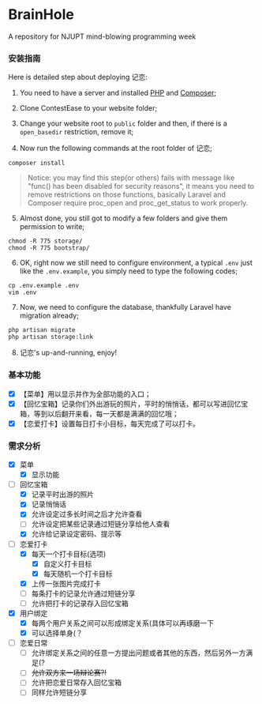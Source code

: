 # BrainHole
A repository for NJUPT mind-blowing programming week

### 安装指南

Here is detailed step about deploying 记恋:

1. You need to have a server and installed [PHP](http://php.net/downloads.php) and [Composer](https://getcomposer.org);

2. Clone ContestEase to your website folder;

3. Change your website root to `public` folder and then, if there is a `open_basedir` restriction, remove it;

4. Now run the following commands at the root folder of 记恋;

```
composer install
```

> Notice: you may find this step(or others) fails with message like "func() has been disabled for security reasons", it means you need to remove restrictions on those functions, basically Laravel and Composer require proc_open and proc_get_status to work properly.

5. Almost done, you still got to modify a few folders and give them permission to write;

```
chmod -R 775 storage/
chmod -R 775 bootstrap/
```

6. OK, right now we still need to configure environment, a typical `.env` just like the `.env.example`, you simply need to type the following codes;

```
cp .env.example .env
vim .env
```

7. Now, we need to configure the database, thankfully Laravel have migration already;

```
php artisan migrate
php artisan storage:link
```

8. 记恋's up-and-running, enjoy!

### 基本功能

- [X] 【菜单】用以显示并作为全部功能的入口；
- [X] 【回忆宝箱】记录你们外出游玩的照片，平时的悄悄话，都可以写进回忆宝箱，等到以后翻开来看，每一天都是满满的回忆哦； 
- [X] 【恋爱打卡】设置每日打卡小目标，每天完成了可以打卡。

### 需求分析

- [X] 菜单
    - [X] 显示功能
- [ ] 回忆宝箱
    - [X] 记录平时出游的照片
    - [X] 记录悄悄话
    - [X] 允许设定过多长时间之后才允许查看
    - [ ] 允许设定把某些记录通过短链分享给他人查看
    - [X] 允许给记录设定密码、提示等
- [ ] 恋爱打卡
    - [X] 每天一个打卡目标(选项)
        - [X] 自定义打卡目标
        - [X] 每天随机一个打卡目标
    - [X] 上传一张图片完成打卡
    - [ ] 每条打卡的记录允许通过短链分享
    - [ ] 允许把打卡的记录存入回忆宝箱
- [X] 用户绑定
    - [X] 每两个用户关系之间可以形成绑定关系(具体可以再琢磨一下
    - [X] 可以选择单身(？
- [ ] 恋爱日常
    - [ ] 允许绑定关系之间的任意一方提出问题或者其他的东西，然后另外一方满足(?
    - [ ] ~~允许双方来一场辩论赛?!~~
    - [ ] 允许把恋爱日常存入回忆宝箱
    - [ ] 同样允许短链分享
